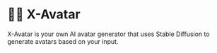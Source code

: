 # 🧑‍🎨 X-Avatar

X-Avatar is your own AI avatar generator that uses Stable Diffusion to generate avatars based on your input.
